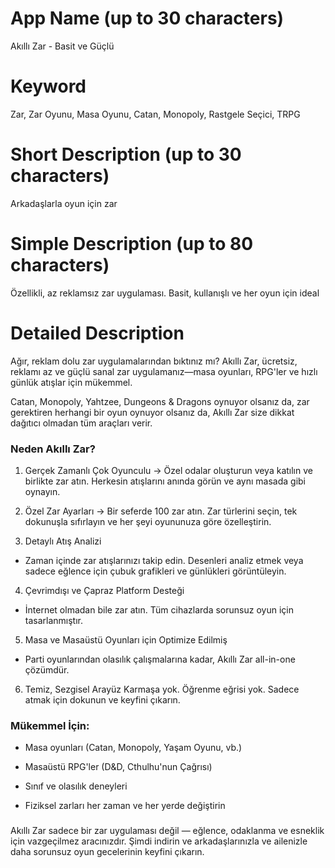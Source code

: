 # App Name (up to 30 characters)
Akıllı Zar - Basit ve Güçlü

# Keyword
Zar, Zar Oyunu, Masa Oyunu, Catan, Monopoly, Rastgele Seçici, TRPG

# Short Description (up to 30 characters)
Arkadaşlarla oyun için zar

# Simple Description (up to 80 characters)
Özellikli, az reklamsız zar uygulaması. Basit, kullanışlı ve her oyun için ideal

# Detailed Description

Ağır, reklam dolu zar uygulamalarından bıktınız mı?
Akıllı Zar, ücretsiz, reklamı az ve güçlü sanal zar uygulamanız—masa oyunları, RPG'ler ve hızlı günlük atışlar için mükemmel.

Catan, Monopoly, Yahtzee, Dungeons & Dragons oynuyor olsanız da, zar gerektiren herhangi bir oyun oynuyor olsanız da, Akıllı Zar size dikkat dağıtıcı olmadan tüm araçları verir.

### Neden Akıllı Zar?
1. Gerçek Zamanlı Çok Oyunculu
-> Özel odalar oluşturun veya katılın ve birlikte zar atın. Herkesin atışlarını anında görün ve aynı masada gibi oynayın.

2. Özel Zar Ayarları
-> Bir seferde 100 zar atın. Zar türlerini seçin, tek dokunuşla sıfırlayın ve her şeyi oyununuza göre özelleştirin.

3. Detaylı Atış Analizi
- Zaman içinde zar atışlarınızı takip edin. Desenleri analiz etmek veya sadece eğlence için çubuk grafikleri ve günlükleri görüntüleyin.

4. Çevrimdışı ve Çapraz Platform Desteği
- İnternet olmadan bile zar atın. Tüm cihazlarda sorunsuz oyun için tasarlanmıştır.

5. Masa ve Masaüstü Oyunları için Optimize Edilmiş
- Parti oyunlarından olasılık çalışmalarına kadar, Akıllı Zar all-in-one çözümdür.

6. Temiz, Sezgisel Arayüz
Karmaşa yok. Öğrenme eğrisi yok. Sadece atmak için dokunun ve keyfini çıkarın.

### Mükemmel İçin:
- Masa oyunları (Catan, Monopoly, Yaşam Oyunu, vb.)

- Masaüstü RPG'ler (D&D, Cthulhu'nun Çağrısı)

- Sınıf ve olasılık deneyleri

- Fiziksel zarları her zaman ve her yerde değiştirin

###
Akıllı Zar sadece bir zar uygulaması değil — eğlence, odaklanma ve esneklik için vazgeçilmez aracınızdır.
Şimdi indirin ve arkadaşlarınızla ve ailenizle daha sorunsuz oyun gecelerinin keyfini çıkarın. 